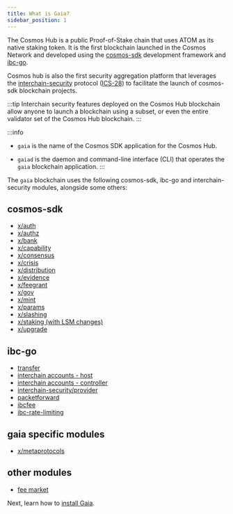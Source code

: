 ```yaml
---
title: What is Gaia?
sidebar_position: 1
---
```


The Cosmos Hub is a public Proof-of-Stake chain that uses ATOM as its native staking token. It is the first blockchain launched in the Cosmos Network and developed using the [cosmos-sdk](https://docs.cosmos.network/) development framework and [ibc-go](https://ibc.cosmos.network/).

Cosmos hub is also the first security aggregation platform that leverages the [interchain-security](https://cosmos.github.io/interchain-security/) protocol ([ICS-28](https://github.com/cosmos/ibc/tree/main/spec/app/ics-028-cross-chain-validation)) to facilitate the launch of cosmos-sdk blockchain projects.


:::tip
Interchain security features deployed on the Cosmos Hub blockchain allow anyone to launch a blockchain using a subset, or even the entire validator set of the Cosmos Hub blockchain. 
:::


:::info
* `gaia` is the name of the Cosmos SDK application for the Cosmos Hub.

* `gaiad` is the daemon and command-line interface (CLI) that operates the `gaia` blockchain application.
:::


The `gaia` blockchain uses the following cosmos-sdk, ibc-go and interchain-security modules, alongside some others:

## cosmos-sdk
* [x/auth](https://docs.cosmos.network/v0.47/build/modules/auth)
* [x/authz](https://docs.cosmos.network/v0.47/build/modules/authz)
* [x/bank](https://docs.cosmos.network/v0.47/build/modules/bank)
* [x/capability](https://docs.cosmos.network/v0.47/build/modules/capability)
* [x/consensus](https://docs.cosmos.network/v0.47/build/modules/consensus)
* [x/crisis](https://docs.cosmos.network/v0.47/build/modules/crisis)
* [x/distribution](https://docs.cosmos.network/v0.47/build/modules/distribution)
* [x/evidence](https://docs.cosmos.network/v0.47/build/modules/evidence)
* [x/feegrant](https://docs.cosmos.network/v0.47/build/modules/feegrant)
* [x/gov](https://docs.cosmos.network/v0.47/build/modules/gov)
* [x/mint](https://docs.cosmos.network/v0.47/build/modules/mint)
* [x/params](https://docs.cosmos.network/v0.47/build/modules/params)
* [x/slashing](https://docs.cosmos.network/v0.47/build/modules/slashing)
* [x/staking (with LSM changes)](https://docs.cosmos.network/v0.47/build/modules/staking)
* [x/upgrade](https://docs.cosmos.network/v0.47/build/modules/upgrade)

## ibc-go
* [transfer](https://ibc.cosmos.network/main/apps/transfer/overview)
* [interchain accounts - host](https://ibc.cosmos.network/v8/apps/interchain-accounts/client#host)
* [interchain accounts - controller](https://ibc.cosmos.network/v8/apps/interchain-accounts/client#controller)
* [interchain-security/provider](https://github.com/cosmos/interchain-security/tree/main/x/ccv/provider)
* [packetforward](https://github.com/cosmos/ibc-apps/tree/main/middleware/packet-forward-middleware)
* [ibcfee](https://ibc.cosmos.network/v7/middleware/ics29-fee/overview)
* [ibc-rate-limiting](https://github.com/Stride-Labs/ibc-rate-limiting)

## gaia specific modules
* [x/metaprotocols](https://github.com/cosmos/gaia/tree/main/x/metaprotocols)

## other modules
* [fee market](https://github.com/skip-mev/feemarket)

Next, learn how to [install Gaia](./installation.md).
